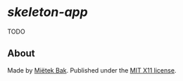 _skeleton-app_
==============

TODO


About
-----

Made by [Miëtek Bak](https://mietek.io/).  Published under the [MIT X11 license](LICENSE.md).
